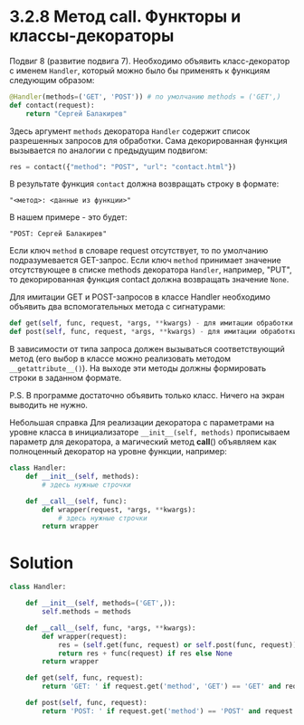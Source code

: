 # 3.2.8 Метод __call__. Функторы и классы-декораторы

Подвиг 8 (развитие подвига 7). Необходимо объявить класс-декоратор с именем `Handler`, который можно было бы применять к
функциям следующим образом:

```python
@Handler(methods=('GET', 'POST')) # по умолчанию methods = ('GET',)
def contact(request):
    return "Сергей Балакирев"
```

Здесь аргумент `methods` декоратора `Handler` содержит список разрешенных запросов для обработки. Сама декорированная
функция вызывается по аналогии с предыдущим подвигом:

```python
res = contact({"method": "POST", "url": "contact.html"})
```

В результате функция `contact` должна возвращать строку в формате:

```
"<метод>: <данные из функции>"
```

В нашем примере - это будет:

```
"POST: Сергей Балакирев"
```

Если ключ `method` в словаре request отсутствует, то по умолчанию подразумевается GET-запрос. Если ключ `method`
принимает значение отсутствующее в списке methods декоратора `Handler`, например, "PUT", то декорированная функция
contact должна возвращать значение `None`.

Для имитации GET и POST-запросов в классе Handler необходимо объявить два вспомогательных метода с сигнатурами:

```python
def get(self, func, request, *args, **kwargs) - для имитации обработки GET-запроса
def post(self, func, request, *args, **kwargs) - для имитации обработки POST-запроса
```

В зависимости от типа запроса должен вызываться соответствующий метод (его выбор в классе можно реализовать
методом `__getattribute__()`). На выходе эти методы должны формировать строки в заданном формате.

P.S. В программе достаточно объявить только класс. Ничего на экран выводить не нужно.

Небольшая справка
Для реализации декоратора с параметрами на уровне класса в инициализаторе `__init__(self, methods)` прописываем параметр
для декоратора, а магический метод __call__() объявляем как полноценный декоратор на уровне функции, например:

```python
class Handler:
    def __init__(self, methods):
        # здесь нужные строчки

    def __call__(self, func):
        def wrapper(request, *args, **kwargs):
            # здесь нужные строчки
        return wrapper
```

# Solution

```python
class Handler:

    def __init__(self, methods=('GET',)):
        self.methods = methods

    def __call__(self, func, *args, **kwargs):
        def wrapper(request):
            res = (self.get(func, request) or self.post(func, request))
            return res + func(request) if res else None
        return wrapper

    def get(self, func, request):
        return 'GET: ' if request.get('method', 'GET') == 'GET' and request.get('method', 'GET') in self.methods else False

    def post(self, func, request):
        return 'POST: ' if request.get('method') == 'POST' and request.get('method') in self.methods else False
```